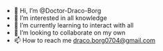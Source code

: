 - 👋 Hi, I’m @Doctor-Draco-Borg
- 👀 I’m interested in all knowledge
- 🌱 I’m currently learning to interact with all
- 💞️ I’m looking to collaborate on my own
- 📫 How to reach me draco.borg0704@gmail.com

<!---
Doctor-Draco-Borg/Doctor-Draco-Borg
Will you be learning from me or will I be learning from you?
--->
